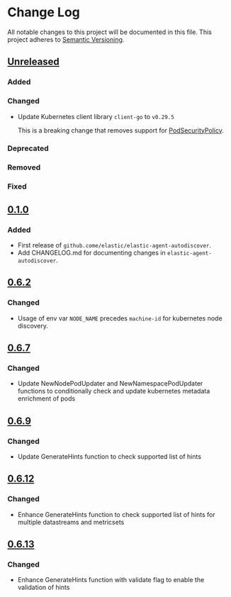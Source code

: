 # Change Log
All notable changes to this project will be documented in this file.
This project adheres to [Semantic Versioning](http://semver.org/).

## [Unreleased]

### Added

### Changed

- Update Kubernetes client library `client-go` to `v0.29.5`

  This is a breaking change that removes support for [PodSecurityPolicy](https://kubernetes.io/docs/concepts/security/pod-security-policy/).

### Deprecated

### Removed

### Fixed

## [0.1.0]

### Added

- First release of `github.come/elastic/elastic-agent-autodiscover`.
- Add CHANGELOG.md for documenting changes in `elastic-agent-autodiscover`.


[Unreleased]: https://github.com/elastic/elastic-agent-autodiscover/compare/v0.1.0...HEAD
[0.1.0]: https://github.com/elastic/elastic-agent-autodiscover/compare/v0.0.0...v0.1.0


## [0.6.2]

### Changed

- Usage of env var `NODE_NAME` precedes `machine-id` for kubernetes node discovery.


[0.6.2]: https://github.com/elastic/elastic-agent-autodiscover/compare/v0.6.1...v0.6.2


## [0.6.7]

### Changed

- Update NewNodePodUpdater and NewNamespacePodUpdater functions to conditionally check and update kubernetes metadata enrichment of pods


[0.6.7]: https://github.com/elastic/elastic-agent-autodiscover/compare/v0.6.2...v0.6.7

## [0.6.9]

### Changed

- Update GenerateHints function to check supported list of hints


[0.6.9]: https://github.com/elastic/elastic-agent-autodiscover/compare/v0.6.8...v0.6.9

## [0.6.12]

### Changed

- Enhance GenerateHints function to check supported list of hints for multiple datastreams and metricsets


[0.6.12]: https://github.com/elastic/elastic-agent-autodiscover/compare/v0.6.10...v0.6.12


## [0.6.13]

### Changed

- Enhance GenerateHints function with validate flag to enable the validation of hints


[0.6.13]: https://github.com/elastic/elastic-agent-autodiscover/compare/v0.6.12...v0.6.13

